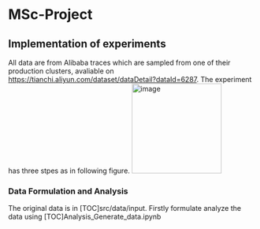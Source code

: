 # MSc-Project
## Implementation of experiments
All data are from Alibaba traces which are sampled from one of their production clusters, avaliable on https://tianchi.aliyun.com/dataset/dataDetail?dataId=6287.
The experiment has three stpes as in following figure.
<img width="182" alt="image" src="https://user-images.githubusercontent.com/41847989/186922971-a8bedcee-0247-4727-8a82-33b7152a8d0e.png">


### Data Formulation and Analysis
The original data is in [TOC]src/data/input. Firstly formulate analyze the data using [TOC]Analysis_Generate_data.ipynb
